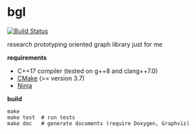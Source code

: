 # bgl

[![Build Status](https://travis-ci.com/b-inary/bgl.svg?branch=master)](https://travis-ci.com/b-inary/bgl)

research prototyping oriented graph library just for me

**requirements**

- C++17 compiler (tested on g++8 and clang++7.0)
- [CMake](https://cmake.org/) (>= version 3.7)
- [Ninja](https://ninja-build.org/)

**build**

    make
    make test  # run tests
    make doc   # generate documents (require Doxygen, Graphviz)
